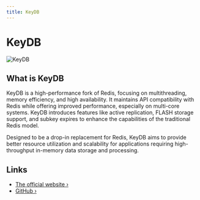 ```yaml
---
title: KeyDB
---
```


# KeyDB

![KeyDB](/images/database-logos/keydb.png)

## What is KeyDB

KeyDB is a high-performance fork of Redis, focusing on multithreading, memory efficiency, and high availability. It maintains API compatibility with Redis while offering improved performance, especially on multi-core systems. KeyDB introduces features like active replication, FLASH storage support, and subkey expires to enhance the capabilities of the traditional Redis model.

Designed to be a drop-in replacement for Redis, KeyDB aims to provide better resource utilization and scalability for applications requiring high-throughput in-memory data storage and processing.

## Links

- [The official website ›](https://keydb.dev/)
- [GitHub ›](https://github.com/EQ-Alpha/KeyDB)
